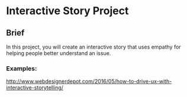 # Interactive Story Project

## Brief
In this project, you will create an interactive story that uses empathy for helping people better understand an issue.


### Examples:
http://www.webdesignerdepot.com/2016/05/how-to-drive-ux-with-interactive-storytelling/